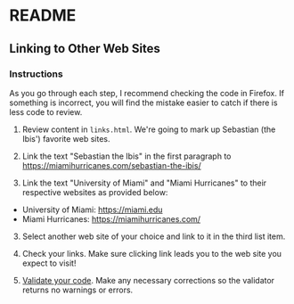 # README

## Linking to Other Web Sites

### Instructions

As you go through each step, I recommend checking the code in Firefox. If something is incorrect, you will find the mistake easier to catch if there is less code to review.

1. Review content in `links.html`. We're going to mark up Sebastian (the Ibis') favorite web sites.

2. Link the text "Sebastian the Ibis" in the first paragraph to https://miamihurricanes.com/sebastian-the-ibis/

3. Link the text "University of Miami" and "Miami Hurricanes" to their respective websites as provided below:

  - University of Miami: https://miami.edu
  - Miami Hurricanes: https://miamihurricanes.com/


3. Select another web site of your choice and link to it in the third list item.

4. Check your links. Make sure clicking link leads you to the web site you expect to visit!

5. [Validate your code](https://validator.w3.org). Make any necessary corrections so the validator returns no warnings or errors.
